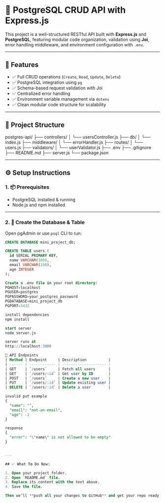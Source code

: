 # 📘 PostgreSQL CRUD API with Express.js

This project is a well-structured RESTful API built with **Express.js** and **PostgreSQL**, featuring modular code organization, validation using **Joi**, error handling middleware, and environment configuration with `.env`.

---

## 🚀 Features

- ✅ Full CRUD operations (`Create`, `Read`, `Update`, `Delete`)
- ✅ PostgreSQL integration using `pg`
- ✅ Schema-based request validation with Joi
- ✅ Centralized error handling
- ✅ Environment variable management via `dotenv`
- ✅ Clean modular code structure for scalability

---

## 📂 Project Structure

postgres-api/
├── controllers/
│ └── usersController.js
├── db/
│ └── index.js
├── middleware/
│ └── errorHandler.js
├── routes/
│ └── users.js
├── validators/
│ └── userValidator.js
├── .env
├── .gitignore
├── README.md
├── server.js
└── package.json


---

## ⚙️ Setup Instructions

### 1. 📦 Prerequisites

- PostgreSQL installed & running
- Node.js and npm installed

---

### 2. 🧱 Create the Database & Table

Open pgAdmin or use `psql` CLI to run:

```sql
CREATE DATABASE mini_project_db;

CREATE TABLE users (
  id SERIAL PRIMARY KEY,
  name VARCHAR(100),
  email VARCHAR(100),
  age INTEGER
);

Create a .env file in your root directory:
PGHOST=localhost
PGUSER=postgres
PGPASSWORD=your_postgres_password
PGDATABASE=mini_project_db
PGPORT=5432

install dependencies
npm install

start server
node server.js

server runs at
http://localhost:3000

🔌 API Endpoints
| Method | Endpoint     | Description          |
| ------ | ------------ | -------------------- |
| GET    | `/users`     | Fetch all users      |
| GET    | `/users/:id` | Get user by ID       |
| POST   | `/users`     | Create a new user    |
| PUT    | `/users/:id` | Update existing user |
| DELETE | `/users/:id` | Delete a user        |

invalid put example
{
  "name": "",
  "email": "not-an-email",
  "age": -2
}

response
{
  "error": "\"name\" is not allowed to be empty"
}


---

## ✅ What To Do Now:

1. Open your project folder.
2. Open `README.md` file.
3. Replace its content with the text above.
4. Save the file.

Then we’ll **push all your changes to GitHub** and get your repo ready for review. Let me know once done and we’ll move to the final step 🚀.


